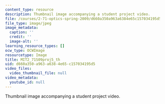 ```yaml
---
content_type: resource
description: Thumbnail image accompanying a student project video.
file: /courses/2-71-optics-spring-2009/d660a350a963a6384e65c157034195d5_MIT2_71S09proj5_th.jpg
file_type: image/jpeg
image_metadata:
  caption: ''
  credit: ''
  image-alt: ''
learning_resource_types: []
ocw_type: OCWImage
resourcetype: Image
title: MIT2_71S09proj5_th
uid: d660a350-a963-a638-4e65-c157034195d5
video_files:
  video_thumbnail_file: null
video_metadata:
  youtube_id: null
---
```

Thumbnail image accompanying a student project video.

